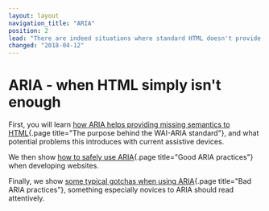 ```yaml
---
layout: layout
navigation_title: "ARIA"
position: 2
lead: "There are indeed situations where standard HTML doesn't provide functionalities for all the requirements developers may have for implementing modern and interactive websites. For this, the Accessible Rich Internet Applications (ARIA) technical specification was introduced. In this chapter, we introduce how it is purposely used, show its potential and shortcomings as well as alternatives to it."
changed: "2018-04-12"
---
```


# ARIA - when HTML simply isn't enough

First, you will learn [how ARIA helps providing missing semantics to HTML](/knowledge/aria/purpose){.page title="The purpose behind the WAI-ARIA standard"}, and what potential problems this introduces with current assistive devices.

We then show [how to safely use ARIA](/knowledge/aria/good-practices){.page title="Good ARIA practices"} when developing websites.

Finally, we show [some typical gotchas when using ARIA](/knowledge/aria/bad-practices){.page title="Bad ARIA practices"}, something especially novices to ARIA should read attentively.
